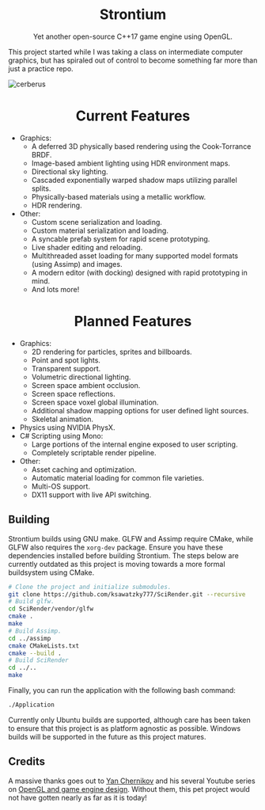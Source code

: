 # <h1 align="center">Strontium</h1>
<p align="center"> Yet another open-source C++17 game engine using OpenGL. </p>
This project started while I was taking a class on intermediate computer graphics, but has spiraled out of control to become something far more than just a practice repo.

![cerberus](https://github.com/ksawatzky777/SciRender/blob/main/media/cerberus.png)

### <h1 align="center">Current Features</h1>
- Graphics:
  - A deferred 3D physically based rendering using the Cook-Torrance BRDF.
  - Image-based ambient lighting using HDR environment maps.
  - Directional sky lighting.
  - Cascaded exponentially warped shadow maps utilizing parallel splits.
  - Physically-based materials using a metallic workflow.
  - HDR rendering.
- Other:
  - Custom scene serialization and loading.
  - Custom material serialization and loading.
  - A syncable prefab system for rapid scene prototyping.
  - Live shader editing and reloading.
  - Multithreaded asset loading for many supported model formats (using Assimp) and images.
  - A modern editor (with docking) designed with rapid prototyping in mind.
  - And lots more!

### <h1 align="center">Planned Features</h1>
- Graphics:
  - 2D rendering for particles, sprites and billboards.
  - Point and spot lights.
  - Transparent support.
  - Volumetric directional lighting.
  - Screen space ambient occlusion.
  - Screen space reflections.
  - Screen space voxel global illumination.
  - Additional shadow mapping options for user defined light sources.
  - Skeletal animation.
- Physics using NVIDIA PhysX.
- C# Scripting using Mono:
  - Large portions of the internal engine exposed to user scripting.
  - Completely scriptable render pipeline.
- Other:
  - Asset caching and optimization.
  - Automatic material loading for common file varieties.
  - Multi-OS support.
  - DX11 support with live API switching.

## Building
Strontium builds using GNU make. GLFW and Assimp require CMake, while GLFW also requires the `xorg-dev` package. Ensure you have these dependencies installed before building Strontium. The steps below are currently outdated as this project is moving towards a more formal buildsystem using CMake.
```bash
# Clone the project and initialize submodules.
git clone https://github.com/ksawatzky777/SciRender.git --recursive
# Build glfw.
cd SciRender/vendor/glfw
cmake .
make
# Build Assimp.
cd ../assimp
cmake CMakeLists.txt
cmake --build .
# Build SciRender
cd ../..
make
```
Finally, you can run the application with the following bash command:
```bash
./Application
```
Currently only Ubuntu builds are supported, although care has been taken to ensure that this project is as platform agnostic as possible. Windows builds will be supported in the future as this project matures.

## Credits
A massive thanks goes out to [Yan Chernikov](https://github.com/TheCherno) and his several Youtube series on
[OpenGL and game engine design](https://www.youtube.com/user/TheChernoProject). Without them,
this pet project would not have gotten nearly as far as it is today!

